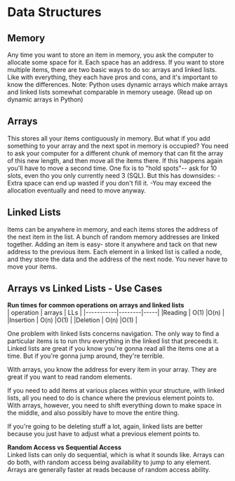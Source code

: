 # Data Structures

## Memory

Any time you want to store an item in memory, you ask
the computer to allocate some space for it. Each space has an
address. If you want to store multiple items, there are two
basic ways to do so: arrays and linked lists. 
Like with everything, they each have pros and cons, and it's 
important to know the differences.
Note: Python uses dynamic arrays which make arrays and linked lists
somewhat comparable in memory useage. (Read up on dynamic arrays in Python)

## Arrays

This stores all your items contiguously in memory.
But what if you add something to your array and the next spot
in memory is occupied? You need to ask your computer for a 
different chunk of memory that can fit the array of this new
length, and then move all the items there. If this happens again
you'll have to move a second time. 
One fix is to "hold spots"-- ask for 10 slots, even tho you only
currently need 3 (SQL).
But this has downsides: 
-Extra space can end up wasted if you don't fill it.
-You may exceed the allocation eventually and need to move anyway.

## Linked Lists

Items can be anywhere in memory, and each items stores the address
of the next item in the list. A bunch of random memory addresses
are linked together. Adding an item is easy- store it anywhere and
tack on that new address to the previous item. 
Each element in a linked list is called a node, and they store the data
and the address of the next node.
You never have to move your items.

## Arrays vs Linked Lists - Use Cases

**Run times for common operations on arrays and linked lists**  
| operation | arrays | LLs |
|-----------|--------|-----|
|Reading    | O(1)   |O(n) |
|Insertion  | O(n)   |O(1) |
|Deletion   | O(n)   |O(1) | 

One problem with linked lists concerns navigation. The only way to 
find a particular items is to run thru everything in the linked list
that preceeds it.  
Linked lists are great if you know you're gonna read all the items 
one at a time. But if you're gonna jump around, they're terrible.  
  
With arrays, you know the address for every item in your array. They
are great if you want to read random elements.  
  
If you need to add items at various places within your structure,
with linked lists, all you need to do is chance where the previous
element points to. With arrays, however, you need to shift everything
down to make space in the middle, and also possibly have to move 
the entire thing.   
  
If you're going to be deleting stuff a lot, again, linked lists are
better because you just have to adjust what a previous element points
to.  

**Random Access vs Sequential Access**  
Linked lists can only do sequential, which is what it sounds like.
Arrays can do both, with random access being availability to jump
to any element. Arrays are generally faster at reads because of 
random access ability.
